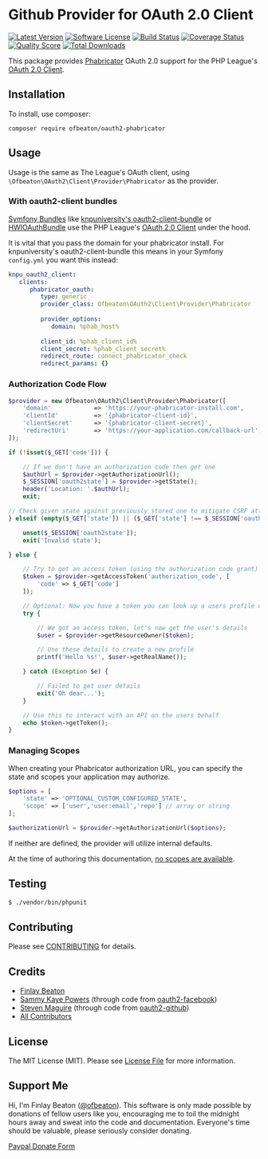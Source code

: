 # Github Provider for OAuth 2.0 Client
[![Latest Version](https://img.shields.io/github/release/ofbeaton/oauth2-phabricator.svg?style=flat-square)](https://github.com/ofbeaton/oauth2-phabricator/releases)
[![Software License](https://img.shields.io/badge/license-MIT-brightgreen.svg?style=flat-square)](LICENSE.md)
[![Build Status](https://img.shields.io/travis/ofbeaton/oauth2-phabricator/master.svg?style=flat-square)](https://travis-ci.org/ofbeaton/oauth2-phabricator)
[![Coverage Status](https://img.shields.io/scrutinizer/coverage/g/ofbeaton/oauth2-phabricator.svg?style=flat-square)](https://scrutinizer-ci.com/g/ofbeaton/oauth2-phabricator/code-structure)
[![Quality Score](https://img.shields.io/scrutinizer/g/ofbeaton/oauth2-phabricator.svg?style=flat-square)](https://scrutinizer-ci.com/g/ofbeaton/oauth2-phabricator)
[![Total Downloads](https://img.shields.io/packagist/dt/ofbeaton/oauth2-phabricator.svg?style=flat-square)](https://packagist.org/packages/ofbeaton/oauth2-phabricator)

This package provides [Phabricator](https://www.phacility.com/) OAuth 2.0 support for the PHP League's [OAuth 2.0 Client](https://github.com/thephpleague/oauth2-client).

## Installation

To install, use composer:

```
composer require ofbeaton/oauth2-phabricator
```

## Usage

Usage is the same as The League's OAuth client, using `\Ofbeaton\OAuth2\Client\Provider\Phabricator` as the provider.

### With oauth2-client bundles

[Symfony Bundles](http://symfony.com/) like [knpuniversity's oauth2-client-bundle](https://github.com/knpuniversity/oauth2-client-bundle) or [HWIOAuthBundle](https://github.com/hwi/HWIOAuthBundle) use the PHP League's [OAuth 2.0 Client](https://github.com/thephpleague/oauth2-client) under the hood. 

It is vital that you pass the domain for your phabricator install. For knpuniversity's oauth2-client-bundle this means in your Symfony `config.yml` you want this instead:

```yml
knpu_oauth2_client:
   clients:
      phabricator_oauth:
         type: generic
         provider_class: Ofbeaton\OAuth2\Client\Provider\Phabricator
         
         provider_options:
            domain: %phab_host%
            
         client_id: %phab_client_id%
         client_secret: %phab_client_secret%
         redirect_route: connect_phabricator_check
         redirect_params: {}                        
```

### Authorization Code Flow

```php
$provider = new Ofbeaton\OAuth2\Client\Provider\Phabricator([
    'domain'            => 'https://your-phabricator-install.com',
    'clientId'          => '{phabricator-client-id}',
    'clientSecret'      => '{phabricator-client-secret}',
    'redirectUri'       => 'https://your-application.com/callback-url',
]);

if (!isset($_GET['code'])) {

    // If we don't have an authorization code then get one
    $authUrl = $provider->getAuthorizationUrl();
    $_SESSION['oauth2state'] = $provider->getState();
    header('Location: '.$authUrl);
    exit;

// Check given state against previously stored one to mitigate CSRF attack
} elseif (empty($_GET['state']) || ($_GET['state'] !== $_SESSION['oauth2state'])) {

    unset($_SESSION['oauth2state']);
    exit('Invalid state');

} else {

    // Try to get an access token (using the authorization code grant)
    $token = $provider->getAccessToken('authorization_code', [
        'code' => $_GET['code']
    ]);

    // Optional: Now you have a token you can look up a users profile data
    try {

        // We got an access token, let's now get the user's details
        $user = $provider->getResourceOwner($token);

        // Use these details to create a new profile
        printf('Hello %s!', $user->getRealName());

    } catch (Exception $e) {

        // Failed to get user details
        exit('Oh dear...');
    }

    // Use this to interact with an API on the users behalf
    echo $token->getToken();
}
```

### Managing Scopes

When creating your Phabricator authorization URL, you can specify the state and scopes your application may authorize.

```php
$options = [
    'state' => 'OPTIONAL_CUSTOM_CONFIGURED_STATE',
    'scope' => ['user','user:email','repo'] // array or string
];

$authorizationUrl = $provider->getAuthorizationUrl($options);
```
If neither are defined, the provider will utilize internal defaults.

At the time of authoring this documentation, [no scopes are available](https://secure.phabricator.com/book/phabcontrib/article/using_oauthserver/).

## Testing

``` bash
$ ./vendor/bin/phpunit
```

## Contributing

Please see [CONTRIBUTING](https://github.com/ofbeaton/oauth2-phabricator/blob/master/CONTRIBUTING.md) for details.


## Credits

- [Finlay Beaton](https://ofbeaton.com)
- [Sammy Kaye Powers](https://github.com/SammyK) (through code from [oauth2-facebook](https://github.com/thephpleague/oauth2-facebook))
- [Steven Maguire](https://github.com/stevenmaguire) (through code from [oauth2-github](https://github.com/thephpleague/oauth2-github))
- [All Contributors](https://github.com/ofbeaton/oauth2-phabricator/contributors)


## License

The MIT License (MIT). Please see [License File](https://github.com/ofbeaton/oauth2-phabricator/blob/master/LICENSE) for more information.

## Support Me

Hi, I'm Finlay Beaton ([@ofbeaton](https://ofbeaton.com)). This software is only made possible by donations of fellow users like you, encouraging me to toil the midnight hours away and sweat into the code and documentation. Everyone's time should be valuable, please seriously consider donating.

[Paypal Donate Form](https://www.paypal.com/cgi-bin/webscr?cmd=_donations&business=RDWQCGL5UD6DS&lc=CA&item_name=ofbeaton&item_number=oauth-phabricator&currency_code=CAD&bn=PP%2dDonationsBF%3abtn_donate_LG%2egif%3aNonHosted)
